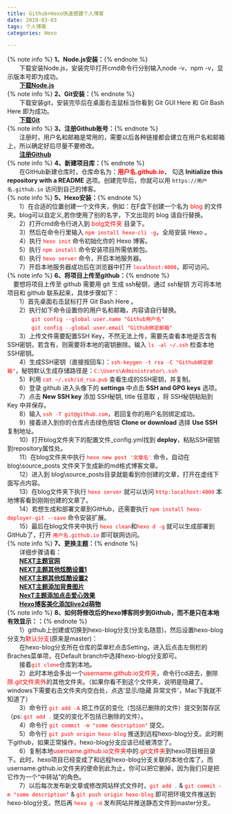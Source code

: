 ```yaml
---
title: Github+Hexo快速搭建个人博客
date: 2019-03-03
tags: 个人博客
categories: Hexo

---
```


{% note info %} **1、Node.js安装：**{% endnote %}<br/>　　下载安装Node.js，安装完毕打开cmd命令行分别输入node -v、npm -v，显示版本号即为成功。
<br/>　　**[下载Node.js](http://nodejs.cn/download/)**<br/>
{% note info %} **2、Git安装：**{% endnote %}<br/>　　下载安装git，安装完毕后在桌面右击鼠标当你看到 Git GUI Here 和 Git Bash Here 即为成功。
<br/>　　**[下载Git](https://git-scm.com/downloads)**<br/>
{% note info %} **3、注册Github账号：**{% endnote %}<br/>　　注册时，用户名和邮箱是常用的，需要以后各种链接都会建立在用户名和邮箱上，所以确定好后尽量不要修改。
<br/>　　**[注册Github](https://github.com/)**<br/>
{% note info %} **4、新建项目库：**{% endnote %}<br/>　　在GitHub新建仓库时，仓库命名为：<span style="color:red">**用户名.github.io**</span>，
勾选 **Initialize this repository with a README** 选项。创建完毕后，你就可以用  ``https://用户名.github.io``  访问到自己的博客。<br/>
{% note info %} **5、Hexo安装：**{% endnote %}<br/>　　1）在合适的位置创建一个文件夹，例如：在F盘下创建一个名为 <span style="color:red">blog</span> 的文件夹。blog可以自定义,若你使用了别的名字，下文出现的 blog 请自行替换。
<br/>　　2）打开cmd命令行进入到 <span style="color:red">bolg文件夹</span> 目录下。
<br/>　　3）然后在命令行里输入 <span style="color:red">``npm install hexo-cli -g``</span>，全局安装 Hexo 。
<br/>　　4）执行 <span style="color:red">``hexo init``</span> 命令初始化你的 Hexo 博客。
<br/>　　5）执行 <span style="color:red">``npm install``</span> 命令安装项目所需依赖包。
<br/>　　6）执行 <span style="color:red">``hexo server``</span> 命令，开启本地服务器。
<br/>　　7）开启本地服务器成功后在浏览器中打开 <span style="color:red">``localhost:4000``</span>，即可访问。<br/>
{% note info %} **6、将项目上传至github：**{% endnote %}<br/>　要想将项目上传至 github 需要用 git 生成 ssh秘钥，通过 ssh秘钥 方可将本地项目和 github 联系起来，具体步骤如下：
<br/>　　1）首先桌面右击鼠标打开 Git Bash Here 。
<br/>　　2）执行如下命令设置你的用户名和邮箱，内容请自行替换。
<br/>　　　　<span style="color:red">``git config --global user.name "Github用户名"``</span>
<br/>　　　　<span style="color:red">``git config --global user.email "Github绑定邮箱"``</span>
<br/>　　3）上传文件需要配置SSH Key，不然无法上传，需要先查看本地是否含有SSH密钥，若含有，则需要将本地的密钥删除。输入 <span style="color:red">``ls -al ~/.ssh``</span> 检查本地SSH密钥。
<br/>　　4）生成SSH密钥（直接按回车）：<span style="color:red">``ssh-keygen -t rsa -C "Github绑定邮箱"``</span>，秘钥默认生成存储路径是：<span style="color:red">``C:\Users\Administrator\.ssh``</span>
<br/>　　5）利用 <span style="color:red">``cat ~/.ssh/id_rsa.pub``</span> 查看生成的SSH密钥，并复制。
<br/>　　6）登录 github 进入头像下的 **settings** 中点击 **SSH and GPG keys** 选项。
<br/>　　7）点击 **New SSH key** 添加 SSH秘钥, title 任意取 ，将 SSH秘钥粘贴到 Key 中并保存。
<br/>　　8）输入 <span style="color:red">``ssh -T git@github.com``</span>，若回复你的用户名则绑定成功。
<br/>　　9）接着进入到你的仓库点击绿色按钮 **Clone or download** 选择 **Use SSH** 复制地址。
<br/>　　10）打开blog文件夹下的配置文件_config.yml找到 **deploy**，粘贴SSH密钥到repository属性处。
<br/>　　11）在blog文件夹中执行 <span style="color:red">``hexo new post '文章名'``</span> 命令，自动在 blog\source\_posts 文件夹下生成新的md格式博客文章。
<br/>　　12）进入到 blog\source\_posts目录就能看到你创建的文章，打开在虚线下面写点内容。
<br/>　　13）在blog文件夹下执行 <span style="color:red">``hexo server``</span> 就可以访问 <span style="color:red">``http:localhost:4000``</span> 本地博客看到刚刚创建的文章了。
<br/>　　14）若想生成和部署文章到GitHub，还需要执行 <span style="color:red">``npm install hexo-deployer-git --save``</span> 命令安装扩展。
<br/>　　15）最后在blog文件夹中执行 <span style="color:red">``hexo clean``</span>和<span style="color:red">``hexo d -g``</span> 就可以生成部署到GitHub了，打开 <span style="color:red">``用户名.github.io``</span> 即可联网访问。<br/>
{% note info %} **7、更换主题：**{% endnote %}<br/>　　详细步骤请看：
<br/>　　**[NEXT主题官网](http://theme-next.iissnan.com/getting-started.html)**
<br/>　　**[NEXT主题其他炫酷设置1](https://www.jianshu.com/p/f054333ac9e6)**
<br/>　　**[NEXT主题其他炫酷设置2](https://zhuanlan.zhihu.com/p/30836436)**
<br/>　　**[NEXT主题添加背景图片](https://blog.csdn.net/wang631106979/article/details/51375184)**
<br/>　　**[NexT主题添加点击爱心效果](https://asdfv1929.github.io/2018/01/26/click-love/)**
<br/>　　**[Hexo博客美化添加live2d萌物](https://asdfv1929.github.io/2018/01/26/click-love/)**<br/>
{% note info %} **8、如何将修改后的hexo博客同步到Github，而不是只在本地有效显示：：**{% endnote %}<br/>　　1）github上创建或切换到hexo-blog分支(分支名随意)，然后设置hexo-blog分支为<span style="color:red">默认分支</span>(原来是master)：
<br/>　　在hexo-blog分支所在仓库的菜单栏点击Setting，进入后点击左侧栏的Braches菜单项，在Default branch中选择hexo-blog分支即可。
<br/>　　接着<span style="color:red">``git clone``</span>仓库到本地。
<br/>　　2）此时本地会多出一个<span style="color:red">username.github.io文件夹</span>，命令行cd进去，删除<span style="color:red">除.git文件夹外</span>的其他文件夹。（如果你看不到这个文件夹，说明是隐藏了。windows下需要右击文件夹内空白处，点选'显示/隐藏 异常文件'，Mac下我就不知道了）
<br/>　　3）命令行 <span style="color:red">``git add -A``</span> 把工作区的变化（包括已删除的文件）提交到暂存区（ps: <span style="color:red">``git add .``</span> 提交的变化不包括已删除的文件）。
<br/>　　4）命令行 <span style="color:red">``git commit -m "some description"``</span> 提交。
<br/>　　5）命令行 <span style="color:red">``git push origin hexo-blog``</span> 推送到远程hexo-blog分支。此时刷下github，如果正常操作，hexo-blog分支应该已经被清空了。
<br/>　　6）复制本地<span style="color:red">username.github.io文件夹</span>中的<span style="color:red">.git文件夹</span>到hexo项目根目录下。此时，hexo项目已经变成了和远程hexo-blog分支关联的本地仓库了。而username.github.io文件夹的使命到此为止，你可以把它删掉，因为我们只是把它作为一个“中转站”的角色。
<br/>　　7）以后每次发布新文章或修改网站样式文件时，<span style="color:red">``git add .``</span> & <span style="color:red">``git commit -m "some description"``</span> & <span style="color:red">``git push origin hexo-blog``</span> 即可把环境文件推送到hexo-blog分支。然后再 <span style="color:red">``hexo g -d``</span> 发布网站并推送静态文件到master分支。












